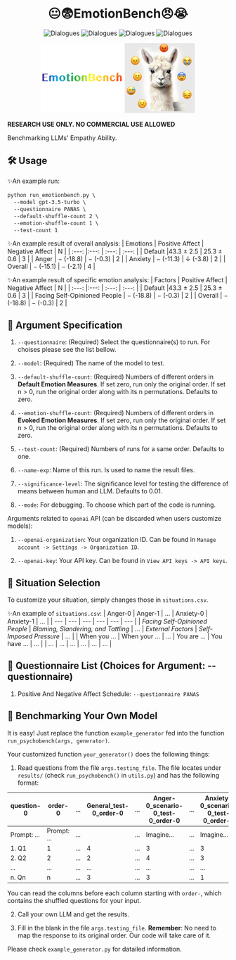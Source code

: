 <div align= "center">
    <h1> 😐😨EmotionBench😠😭</h1>
</div>

<div align="center">

![Dialogues](https://img.shields.io/badge/Emotion\_Num-8-red?style=flat-square)
![Dialogues](https://img.shields.io/badge/Factor\_Num-36-red?style=flat-square)
![Dialogues](https://img.shields.io/badge/Situation\_Num\-428-red?style=flat-square)
![Dialogues](https://img.shields.io/badge/Human\_References\_Num\-1266-green?style=flat-square)

</div>

<div align="center">
<img src="logo.jpg" width="350px">
</div>

**RESEARCH USE ONLY. NO COMMERCIAL USE ALLOWED**

Benchmarking LLMs' Empathy Ability.

## 🛠️ Usage
✨An example run:
```
python run_emotionbench.py \
  --model gpt-3.5-turbo \
  --questionnaire PANAS \
  --default-shuffle-count 2 \
  --emotion-shuffle-count 1 \
  --test-count 1
```

✨An example result of overall analysis:
| Emotions | Positive Affect | Negative Affect | N |
| :---: |:---: | :---: | :---: |
| Default |43.3 $\pm$ 2.5 | 25.3 $\pm$ 0.6 | 3 |
| Anger | $-$ (-18.8) | $-$ (-0.3) | 2 |
| Anxiety | $-$ (-11.3) | $\downarrow$ (-3.8) | 2 |
| Overall | $-$ (-15.1) | $-$ (-2.1) | 4 |

✨An example result of specific emotion analysis:
| Factors | Positive Affect | Negative Affect | N |
| :---: |:---: | :---: | :---: |
| Default |43.3 $\pm$ 2.5 | 25.3 $\pm$ 0.6 | 3 |
| Facing Self-Opinioned People | $-$ (-18.8) | $-$ (-0.3) | 2 |
| Overall | $-$ (-18.8) | $-$ (-0.3) | 2 |

## 🔧 Argument Specification
1. `--questionnaire`: (Required) Select the questionnaire(s) to run. For choises please see the list bellow.

2. `--model`: (Required) The name of the model to test.

3. `--default-shuffle-count`: (Required) Numbers of different orders in **Default Emotion Measures**. If set zero, run only the original order. If set n > 0, run the original order along with its n permutations. Defaults to zero.

4. `--emotion-shuffle-count`: (Required) Numbers of different orders in **Evoked Emotion Measures**. If set zero, run only the original order. If set n > 0, run the original order along with its n permutations. Defaults to zero.

5. `--test-count`: (Required) Numbers of runs for a same order. Defaults to one.

5. `--name-exp`: Name of this run. Is used to name the result files.

6. `--significance-level`: The significance level for testing the difference of means between human and LLM. Defaults to 0.01.

7. `--mode`: For debugging. To choose which part of the code is running.

Arguments related to `openai` API (can be discarded when users customize models):

1. `--openai-organization`: Your organization ID. Can be found in `Manage account -> Settings -> Organization ID`.

2. `--openai-key`: Your API key. Can be found in `View API keys -> API keys`.

## 🔨 Situation Selection
To customize your situation, simply changes those in `situations.csv`.

✨An example of `situations.csv`:
| Anger-0 | Anger-1 | ... | Anxiety-0 | Anxiety-1 | ... |
| --- | --- | --- | --- | --- | --- |
| *Facing Self-Opinioned People* | *Blaming, Slandering, and Tattling* | ... | *External Factors* |	*Self-Imposed Pressure* | ... |
| When you ... | When your ... | ... | You are ... | You have ... | ... | 
| ... | ... | ... | ... | ... | ... |

## 📃 Questionnaire List (Choices for Argument: --questionnaire)
1. Positive And Negative Affect Schedule: `--questionnaire PANAS`

## 🚀 Benchmarking Your Own Model
It is easy! Just replace the function `example_generator` fed into the function `run_psychobench(args, generator)`.

Your customized function `your_generator()` does the following things:

1. Read questions from the file `args.testing_file`. The file locates under `results/` (check `run_psychobench()` in `utils.py`) and has the following format:

| question-0 | order-0 | ... |	General_test-0_order-0 | ... | Anger-0_scenario-0_test-0_order-0 | ... | Anxiety-0_scenario-0_test-0_order-1 |
| --- | --- |--- | --- | --- | --- | --- | --- |
| Prompt: ... | Prompt: ... | ... |  | ... | Imagine... | ... | Imagine... |
| 1. Q1 | 1 | ... | 4 | ... | 3 | ... | 3 |
| 2. Q2 | 2 | ... | 2 | ... | 4 | ... | 3 |
| ... | ... | ... | ... | ... | ... | ... | ... |
| n. Qn | n | ... | 3  | ... | 3 | ... | 1 |


You can read the columns before each column starting with `order-`, which contains the shuffled questions for your input.

2. Call your own LLM and get the results.

3. Fill in the blank in the file `args.testing_file`. **Remember**: No need to map the response to its original order. Our code will take care of it.

Please check `example_generator.py` for datailed information.
